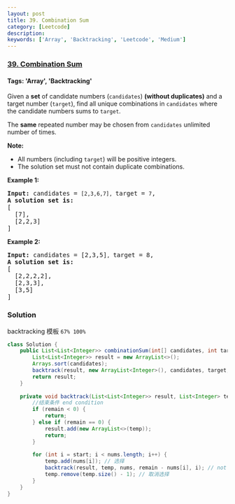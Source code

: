 ```yaml
---
layout: post
title: 39. Combination Sum
category: [Leetcode]
description: 
keywords: ['Array', 'Backtracking', 'Leetcode', 'Medium']
---
```

### [39. Combination Sum](https://leetcode.com/problems/combination-sum)

#### Tags: 'Array', 'Backtracking'

<div class="content__u3I1 question-content__JfgR"><div><p>Given a <strong>set</strong> of candidate numbers (<code>candidates</code>) <strong>(without duplicates)</strong> and a target number (<code>target</code>), find all unique combinations in <code>candidates</code> where the candidate numbers sums to <code>target</code>.</p>
<p>The <strong>same</strong> repeated number may be chosen from <code>candidates</code> unlimited number of times.</p>
<p><strong>Note:</strong></p>
<ul>
<li>All numbers (including <code>target</code>) will be positive integers.</li>
<li>The solution set must not contain duplicate combinations.</li>
</ul>
<p><strong>Example 1:</strong></p>
<pre><strong>Input:</strong> candidates = <code>[2,3,6,7], </code>target = <code>7</code>,
<strong>A solution set is:</strong>
[
  [7],
  [2,2,3]
]
</pre>
<p><strong>Example 2:</strong></p>
<pre><strong>Input:</strong> candidates = [2,3,5]<code>, </code>target = 8,
<strong>A solution set is:</strong>
[
  [2,2,2,2],
  [2,3,3],
  [3,5]
]
</pre>
</div></div>

### Solution
backtracking 模板 `67% 100%`
```java
class Solution {
    public List<List<Integer>> combinationSum(int[] candidates, int target) {
        List<List<Integer>> result = new ArrayList<>();
        Arrays.sort(candidates);
        backtrack(result, new ArrayList<Integer>(), candidates, target, 0);
        return result;
    }
    
    private void backtrack(List<List<Integer>> result, List<Integer> temp, int[] nums, int remain, int start) {
        //结束条件 end condition
        if (remain < 0) {
            return;
        } else if (remain == 0) {
            result.add(new ArrayList<>(temp));
            return;
        }
        
        for (int i = start; i < nums.length; i++) {
            temp.add(nums[i]); // 选择
            backtrack(result, temp, nums, remain - nums[i], i); // not i+1 because we can reuse same num
            temp.remove(temp.size() - 1); // 取消选择
        }
    }
}
```
